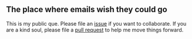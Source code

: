 ## The place where emails wish they could go

This is my public que. Please file an [issue](https://github.com/sjsrey/me/issues) if you want to collaborate.
If you are a kind soul, please file a [pull request](https://github.com/sjsrey/me/pulls) to help me move things forward.

